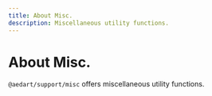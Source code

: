 ```yaml
---
title: About Misc.
description: Miscellaneous utility functions.
---
```


# About Misc.

`@aedart/support/misc` offers miscellaneous utility functions.